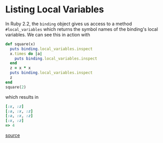 # Listing Local Variables

In Ruby 2.2, the `binding` object gives us access to a method
`#local_variables` which returns the symbol names of the binding's local
variables. We can see this in action with

```ruby
def square(x)
  puts binding.local_variables.inspect
  x.times do |a|
    puts binding.local_variables.inspect
  end
  z = x * x
  puts binding.local_variables.inspect
  z
end
square(2)
```

which results in

```ruby
[:x, :z]
[:a, :x, :z]
[:a, :x, :z]
[:x, :z]
=> 4
```

[source](http://ruby-doc.org/core-2.2.0/Binding.html#method-i-local_variables)
